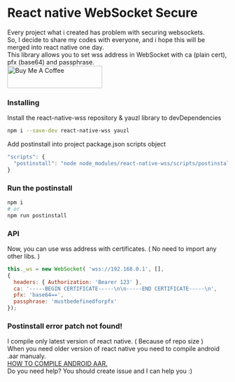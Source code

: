 # React native WebSocket Secure
Every project what i created has problem with securing websockets.\
So, I decide to share my codes with everyone, and i hope this will be merged into react native one day.\
This library allows you to set wss address in WebSocket with ca (plain cert), pfx (base64) and passphrase.\
<a href="https://www.buymeacoffee.com/Lipo11" target="_blank"><img src="https://cdn.buymeacoffee.com/buttons/default-orange.png" alt="Buy Me A Coffee" style="height: 51px !important;width: 217px !important;" ></a>

### Installing
Install the react-native-wss repository & yauzl library to devDependencies
```sh
npm i --save-dev react-native-wss yauzl
```
Add postinstall into project package.json scripts object
```js
"scripts": {
  "postinstall": "node node_modules/react-native-wss/scripts/postinstall.js"
}
```

### Run the postinstall
```sh
npm i
# or
npm run postinstall
```

### API
Now, you can use wss address with certificates. ( No need to import any other libs. )
```js
this._ws = new WebSocket( 'wss://192.168.0.1', [],
{
  headers: { Authorization: 'Bearer 123' },
  ca: '-----BEGIN CERTIFICATE-----\n\n-----END CERTIFICATE-----\n',
  pfx: 'base64==',
  passphrase: 'mustbedefinedforpfx'
});
```

### Postinstall error patch not found!
I compile only latest version of react native. ( Because of repo size )\
When you need older version of react native you need to compile android .aar manualy.\
[HOW TO COMPILE ANDROID AAR.](ANDROID.md)\
Do you need help? You should create issue and I can help you :)